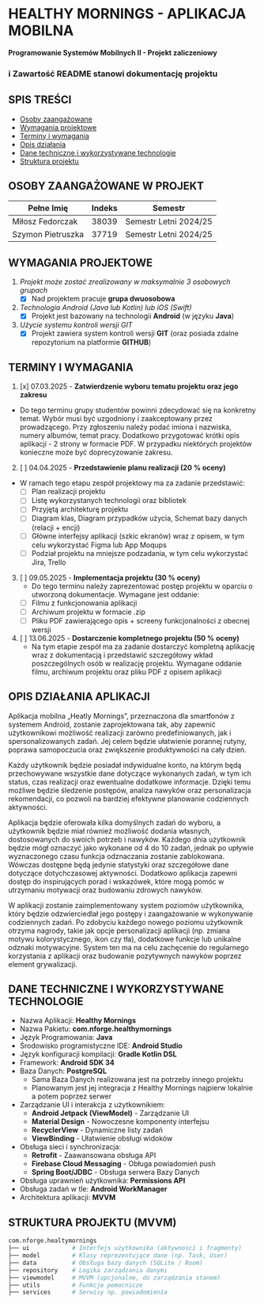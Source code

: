 # HEALTHY MORNINGS - APLIKACJA MOBILNA
**Programowanie Systemów Mobilnych II - Projekt zaliczeniowy**
### ℹ️ Zawartość README stanowi dokumentację projektu

## SPIS TREŚCI
- [Osoby zaangażowane](#autorzy)
- [Wymagania projektowe](#wymagania)
- [Terminy i wymagania](#terminy)
- [Opis działania](#opis)
- [Dane techniczne i wykorzystywane technologie](#dane)
- [Struktura projektu](#struktura)

<a id="autorzy"></a>
## OSOBY ZAANGAŻOWANE W PROJEKT
| Pełne Imię        | Indeks | Semestr               |
|-------------------|--------|-----------------------|
| Miłosz Fedorczak  | 38039  | Semestr Letni 2024/25 |
| Szymon Pietruszka | 37719  | Semestr Letni 2024/25 |

<a id="wymagania"></a>
## WYMAGANIA PROJEKTOWE
1. *Projekt może zostać zrealizowany w maksymalnie 3 osobowych grupach*
    * [x] Nad projektem pracuje **grupa dwuosobowa**
2. *Technologia Android (Java lub Kotlin) lub iOS (Swift)*
    * [x] Projekt jest bazowany na technologii **Android** (w języku **Java**)
3. *Użycie systemu kontroli wersji GIT*
    * [x] Projekt zawiera system kontroli wersji **GIT** (oraz posiada zdalne repozytorium na platformie **GITHUB**)

<a id="terminy"></a>
## TERMINY I WYMAGANIA
1. [x] 07.03.2025 - **Zatwierdzenie wyboru tematu projektu oraz jego zakresu**
* Do tego terminu grupy studentów powinni zdecydować się na konkretny temat. Wybór musi być uzgodniony i zaakceptowany przez prowadzącego. Przy zgłoszeniu należy podać imiona i nazwiska, numery albumów, temat pracy. Dodatkowo przygotować krótki opis aplikacji - 2 strony w formacie PDF. W przypadku niektórych projektów konieczne może być doprecyzowanie zakresu.
2. [ ] 04.04.2025 - **Przedstawienie planu realizacji (20 % oceny)**
  * W ramach tego etapu zespół projektowy ma za zadanie przedstawić:
    - [ ] Plan realizacji projektu
    - [ ] Listę wykorzystanych technologii oraz bibliotek
    - [ ] Przyjętą architekturę projektu
    - [ ] Diagram klas, Diagram przypadków użycia, Schemat bazy danych (relacji + encji)
    - [ ] Główne interfejsy aplikacji (szkic ekranów) wraz z opisem, w tym celu wykorzystać Figma lub App Moqups
    - [ ] Podział projektu na mniejsze podzadania, w tym celu wykorzystać Jira, Trello
3. [ ] 09.05.2025 - **Implementacja projektu (30 % oceny)**
   * Do tego terminu należy zaprezentować postęp projektu w oparciu o utworzoną dokumentacje. Wymagane jest oddanie:
    - [ ] Filmu z funkcjonowania aplikacji
    - [ ] Archiwum projektu w formacie .zip
    - [ ] Pliku PDF zawierającego opis + screeny funkcjonalności z obecnej wersji
4. [ ] 13.06.2025 - **Dostarczenie kompletnego projektu (50 % oceny)**
   * Na tym etapie zespół ma za zadanie dostarczyć kompletną aplikację wraz z dokumentacją i przedstawić szczegółowy wkład poszczególnych osób w realizację projektu. Wymagane oddanie filmu, archiwum projektu oraz pliku PDF z opisem aplikacji

<a id="opis"></a>
## OPIS DZIAŁANIA APLIKACJI
Aplikacja mobilna „Heatly Mornings”, przeznaczona dla smartfonów z systemem Android,
zostanie zaprojektowana tak, aby zapewnić użytkownikowi możliwość realizacji zarówno
predefiniowanych, jak i spersonalizowanych zadań. Jej celem będzie ułatwienie porannej rutyny,
poprawa samopoczucia oraz zwiększenie produktywności na cały dzień.

Każdy użytkownik będzie posiadał indywidualne konto, na którym będą przechowywane
wszystkie dane dotyczące wykonanych zadań, w tym ich status, czas realizacji oraz ewentualne
dodatkowe informacje. Dzięki temu możliwe będzie śledzenie postępów, analiza nawyków oraz
personalizacja rekomendacji, co pozwoli na bardziej efektywne planowanie codziennych
aktywności.

Aplikacja będzie oferowała kilka domyślnych zadań do wyboru, a użytkownik będzie miał
również możliwość dodania własnych, dostosowanych do swoich potrzeb i nawyków. Każdego dnia
użytkownik będzie mógł oznaczyć jako wykonane od 4 do 10 zadań, jednak po upływie
wyznaczonego czasu funkcja odznaczania zostanie zablokowana. Wówczas dostępne będą jedynie
statystyki oraz szczegółowe dane dotyczące dotychczasowej aktywności. Dodatkowo aplikacja
zapewni dostęp do inspirujących porad i wskazówek, które mogą pomóc w utrzymaniu motywacji
oraz budowaniu zdrowych nawyków.

W aplikacji zostanie zaimplementowany system poziomów użytkownika, który będzie
odzwierciedlał jego postępy i zaangażowanie w wykonywanie codziennych zadań. Po zdobyciu
każdego nowego poziomu użytkownik otrzyma nagrody, takie jak opcje personalizacji aplikacji (np.
zmiana motywu kolorystycznego, ikon czy tła), dodatkowe funkcje lub unikalne odznaki
motywacyjne. System ten ma na celu zachęcenie do regularnego korzystania z aplikacji oraz
budowanie pozytywnych nawyków poprzez element grywalizacji.

<a id="dane"></a>
## DANE TECHNICZNE I WYKORZYSTYWANE TECHNOLOGIE
- Nazwa Aplikacji: **Healthy Mornings**
- Nazwa Pakietu: **com.nforge.healthymornings**
- Język Programowania: **Java**
- Środowisko programistyczne IDE: **Android Studio**
- Język konfiguracji kompilacji: **Gradle Kotlin DSL**
- Framework: **Android SDK 34**
- Baza Danych: **PostgreSQL**
    * Sama Baza Danych realizowana jest na potrzeby innego projektu
    * Planowanym jest jej integracja z Healthy Mornings najpierw lokalnie a potem poprzez serwer
- Zarządzanie UI i interakcja z użytkownikiem: 
  * **Android Jetpack (ViewModel)** - Zarządzanie UI
  * **Material Design** - Nowoczesne komponenty interfejsu
  * **RecyclerView** - Dynamiczne listy zadań
  * **ViewBinding** - Ułatwienie obsługi widoków
- Obsługa sieci i synchronizacja:
    * **Retrofit** - Zaawansowana obsługa API
    * **Firebase Cloud Messaging** - Obługa powiadomień push
    * **Spring Boot/JDBC** - Obsługa serwera Bazy Danych
- Obsługa uprawnień użytkownika: **Permissions API**
- Obsługa zadań w tle: **Android WorkManager**
- Architektura aplikacji: **MVVM**


<a id="struktura"></a>
## STRUKTURA PROJEKTU (MVVM)
```bash
com.nforge.healtymornings
├── ui            # Interfejs użytkownika (aktywnosci i fragmenty)
├── model         # Klasy reprezentujące dane (np. Task, User)
├── data          # Obsługa bazy danych (SQLite / Room)
├── repository    # Logika zarządzania danymi
├── viewmodel     # MVVM (opcjonalne, do zarządzania stanem)
├── utils         # Funkcje pomocnicze
├── services      # Serwisy np. powiadomienia
```